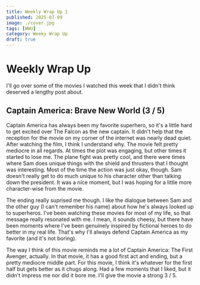 ```yaml
---
title: Weekly Wrap Up 1
published: 2025-07-09
image: ./cover.jpg
tags: [WWU]
category: Weeky Wrap Up
draft: true
---
```


# Weekly Wrap Up

I'll go over some of the movies I watched this week that I didn't think deserved a lengthy post about.

## Captain America: Brave New World (3 / 5)

Captain America has always been my favorite superhero, so it's a little hard to get excited over The Falcon as the new captain. It didn't help that the reception for the movie on my corner of the internet was nearly dead quiet. After watching the film, I think I understand why. The movie felt pretty mediocre in all regards. At times the plot was engaging, but other times it started to lose me. The plane fight was pretty cool, and there were times where Sam does unique things with the shield and thrusters that I thought was interesting. Most of the time the action was just okay, though. Sam doesn't really get to do much unique to his character other than talking down the president. It was a nice moment, but I was hoping for a little more character-wise from the movie.

The ending really suprised me though. I like the dialogue between Sam and the other guy (I can't remember his name) about how he's always looked up to superheros. I've been watching these movies for most of my life, so that message really resonated with me. I mean, it sounds cheesy, but there have been moments where I've been genuinely inspired by fictional heroes to do better in my real life. That's why I'll always defend Captain America as my favorite (and it's not boring).

The way I think of this movie reminds me a lot of Captain America: The First Avenger, actually. In that movie, it has a good first act and ending, but a pretty mediocre middle part. For this movie, I think it's whatever for the first half but gets better as it chugs along. Had a few moments that I liked, but it didn't impress me nor did it bore me. I'll give the movie a strong 3 / 5.
